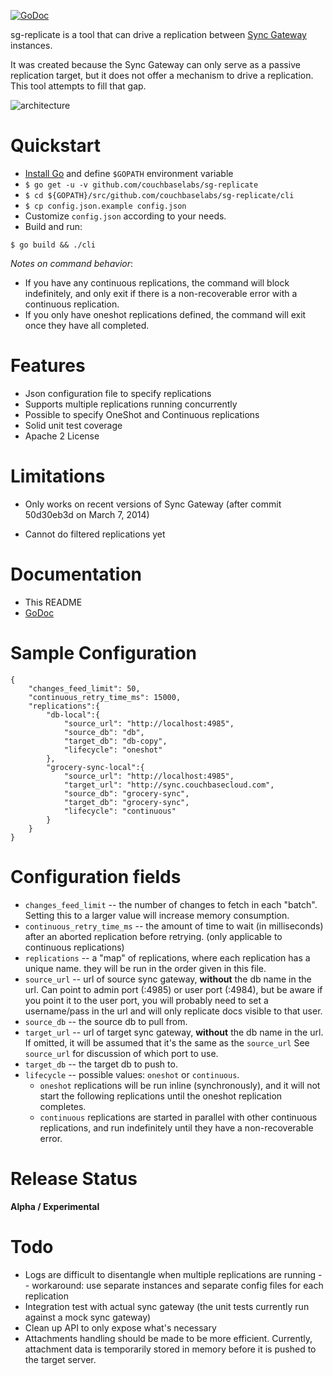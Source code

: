 
[![GoDoc](https://godoc.org/github.com/couchbaselabs/sg-replicate?status.png)](https://godoc.org/github.com/couchbaselabs/sg-replicate) 

sg-replicate is a tool that can drive a replication between [Sync Gateway](https://github.com/couchbase/sync_gateway) instances.  

It was created because the Sync Gateway can only serve as a passive replication target, but it does not offer a mechanism to drive a replication.  This tool attempts to fill that gap.

![architecture](http://tleyden-misc.s3.amazonaws.com/blog_images/sg-sync-architecture.png)

# Quickstart

* [Install Go](http://golang.org/doc/install) and define `$GOPATH` environment variable
* `$ go get -u -v github.com/couchbaselabs/sg-replicate`
* `$ cd ${GOPATH}/src/github.com/couchbaselabs/sg-replicate/cli`
* `$ cp config.json.example config.json`
* Customize `config.json` according to your needs.
* Build and run:

```
$ go build && ./cli
```

*Notes on command behavior*:

* If you have any continuous replications, the command will block indefinitely, and only exit if there is a non-recoverable error with a continuous replication.
* If you only have oneshot replications defined, the command will exit once they have all completed.

# Features

* Json configuration file to specify replications
* Supports multiple replications running concurrently 
* Possible to specify OneShot and Continuous replications
* Solid unit test coverage
* Apache 2 License

# Limitations

* Only works on recent versions of Sync Gateway (after commit 50d30eb3d on March 7, 2014)

* Cannot do filtered replications yet
	
# Documentation

* This README
* [GoDoc](http://godoc.org/github.com/couchbaselabs/sg-replicate)

# Sample Configuration

```
{
    "changes_feed_limit": 50,
    "continuous_retry_time_ms": 15000,
    "replications":{
        "db-local":{
            "source_url": "http://localhost:4985",
            "source_db": "db",
            "target_db": "db-copy",
            "lifecycle": "oneshot"
        },
        "grocery-sync-local":{
            "source_url": "http://localhost:4985",
            "target_url": "http://sync.couchbasecloud.com",
            "source_db": "grocery-sync",
            "target_db": "grocery-sync",
            "lifecycle": "continuous"
        }
    }
}
```

# Configuration fields

* `changes_feed_limit` -- the number of changes to fetch in each "batch".  Setting this to a larger value will increase memory consumption.
* `continuous_retry_time_ms` -- the amount of time to wait (in milliseconds) after an aborted replication before retrying.  (only applicable to continuous replications)
* `replications` -- a "map" of replications, where each replication has a unique name.  they will be run in the order given in this file.
* `source_url` -- url of source sync gateway, **without** the db name in the url.  Can point to admin port (:4985) or user port (:4984), but be aware if you point it to the user port, you will probably need to set a username/pass in the url and will only replicate docs visible to that user.
* `source_db` -- the source db to pull from.
* `target_url` -- url of target sync gateway, **without** the db name in the url.  If omitted, it will be assumed that it's the same as the `source_url`  See `source_url` for discussion of which port to use.
* `target_db` -- the target db to push to.  
* `lifecycle` -- possible values: `oneshot` or `continuous`.  
     * `oneshot` replications will be run inline (synchronously), and it will not start the following replications until the oneshot replication completes.  
     * `continuous` replications are started in parallel with other continuous replications, and run indefinitely until they have a non-recoverable error.



# Release Status

**Alpha / Experimental**

# Todo

* Logs are difficult to disentangle when multiple replications are running -- workaround: use separate instances and separate config files for each replication
* Integration test with actual sync gateway (the unit tests currently run against a mock sync gateway)
* Clean up API to only expose what's necessary
* Attachments handling should be made to be more efficient.  Currently, attachment data is temporarily stored in memory before it is pushed to the target server.
